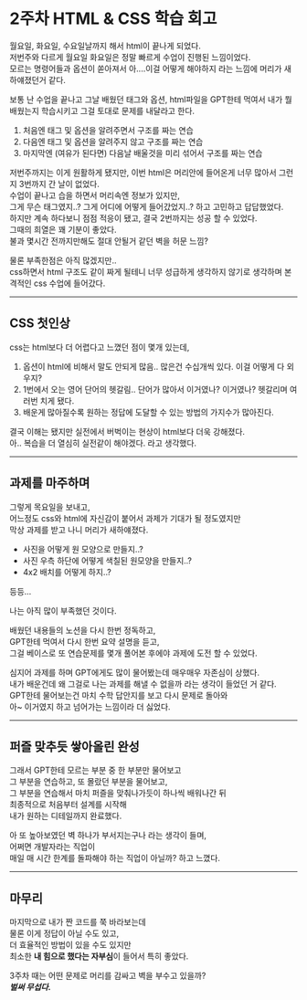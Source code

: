 <!-- 여기에 2주차 회고 내용을 작성해주세요 -->

# 2주차 HTML & CSS 학습 회고

월요일, 화요일, 수요일날까지 해서 html이 끝나게 되었다.  
저번주와 다르게 월요일 화요일은 정말 빠르게 수업이 진행된 느낌이었다.  
모르는 명령어들과 옵션이 쏟아져서 아....이걸 어떻게 해야하지 라는 느낌에 머리가 새하얘졌던거 같다.

보통 난 수업을 끝나고 그날 배웠던 태그와 옵션, html파일을 GPT한테 먹여서 내가 뭘 배웠는지 학습시키고 그걸 토대로 문제를 내달라고 한다.

1. 처음엔 태그 및 옵션을 알려주면서 구조를 짜는 연습
2. 다음엔 태그 및 옵션을 알려주지 않고 구조를 짜는 연습
3. 마지막엔 (여유가 된다면) 다음날 배울것을 미리 섞어서 구조를 짜는 연습

저번주까지는 이게 원활하게 됐지만, 이번 html은 머리안에 들어온게 너무 많아서 그런지 3번까지 간 날이 없었다.  
수업이 끝나고 습을 하면서 머리속엔 정보가 있지만,  
그게 무슨 태그였지..? 그게 어디에 어떻게 들어갔었지..? 하고 고민하고 답답했었다.  
하지만 계속 하다보니 점점 적응이 됐고, 결국 2번까지는 성공 할 수 있었다.  
그때의 희열은 꽤 기분이 좋았다.  
불과 몇시간 전까지만해도 절대 안될거 같던 벽을 허문 느낌?

물론 부족한점은 아직 많겠지만..  
css하면서 html 구조도 같이 짜게 될테니 너무 성급하게 생각하지 않기로 생각하며 본격적인 css 수업에 들어갔다.

---

## CSS 첫인상

css는 html보다 더 어렵다고 느꼈던 점이 몇개 있는데,

1. 옵션이 html에 비해서 말도 안되게 많음.. 많은건 수십개씩 있다. 이걸 어떻게 다 외우지?
2. 1번에서 오는 영어 단어의 헷갈림.. 단어가 많아서 이거였나? 이거였나? 헷갈리며 여러번 치게 됐다.
3. 배운게 많아질수록 원하는 정답에 도달할 수 있는 방법의 가지수가 많아진다.

결국 이해는 됐지만 실전에서 버벅이는 현상이 html보다 더욱 강해졌다.  
아.. 복습을 더 열심히 실전같이 해야겠다. 라고 생각했다.

---

## 과제를 마주하며

그렇게 목요일을 보내고,  
어느정도 css와 html에 자신감이 붙어서 과제가 기대가 될 정도였지만  
막상 과제를 받고 나니 머리가 새하얘졌다.

- 사진을 어떻게 원 모양으로 만들지..?
- 사진 우측 하단에 어떻게 색칠된 원모양을 만들지..?
- 4x2 배치를 어떻게 하지..?

등등…

나는 아직 많이 부족했던 것이다.

배웠던 내용들의 노션을 다시 한번 정독하고,  
GPT한테 먹여서 다시 한번 요약 설명을 듣고,  
그걸 베이스로 또 연습문제를 몇개 풀어본 후에야 과제에 도전 할 수 있었다.

심지어 과제를 하며 GPT에게도 많이 물어봤는데 매우매우 자존심이 상했다.  
내가 배운건데 왜 그걸로 나는 과제를 해낼 수 없을까 라는 생각이 들었던 거 같다.  
GPT한테 물어보는건 마치 수학 답안지를 보고 다시 문제로 돌아와  
아~ 이거였지 하고 넘어가는 느낌이라 더 싫었다.

---

## 퍼즐 맞추듯 쌓아올린 완성

그래서 GPT한테 모르는 부분 중 한 부분만 물어보고  
그 부분을 연습하고, 또 몰랐던 부분을 물어보고,  
그 부분을 연습해서 마치 퍼즐을 맞춰나가듯이 하나씩 배워나간 뒤  
최종적으로 처음부터 설계를 시작해  
내가 원하는 디테일까지 완료했다.

아 또 높아보였던 벽 하나가 부서지는구나 라는 생각이 들며,  
어쩌면 개발자라는 직업이  
매일 매 시간 한계를 돌파해야 하는 직업이 아닐까? 하고 느꼈다.

---

## 마무리

마지막으로 내가 짠 코드를 쭉 바라보는데  
물론 이게 정답이 아닐 수도 있고,  
더 효율적인 방법이 있을 수도 있지만  
최소한 **내 힘으로 했다는 자부심**이 들어서 특히 좋았다.

3주차 때는 어떤 문제로 머리를 감싸고 벽을 부수고 있을까?  
**_벌써 무섭다._**
